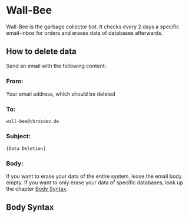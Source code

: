 # Wall-Bee

Wall-Bee is the garbage collector bot. It checks every 2 days a specific email-inbox for orders and erases data of
databases afterwards.

## How to delete data

Send an email with the following content:

### From:

Your email address, which should be deleted

### To:

```
wall-bee@chrxsdev.de
```

### Subject:

```
[Data Deletion]
```

### Body:

If you want to erase your data of the entire system, lease the email body empty. If you want to only erase your data of
specific databases, look up the chapter [Body Syntax](#body-syntax).

## Body Syntax

